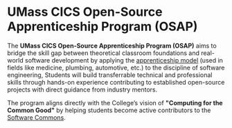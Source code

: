 # UMass CICS Open-Source Apprenticeship Program (OSAP)

The **UMass CICS Open-Source Apprenticeship Program (OSAP)** aims to bridge the skill gap between theoretical classroom foundations and real-world software development by applying the [apprenticeship model](https://en.wikipedia.org/wiki/Apprenticeship) (used in fields like medicine, plumbing, automotive, etc.) to the discipline of software engineering, Students will build transferrable technical and professional skills through hands-on experience contributing to established open-source projects with direct guidance from industry mentors.

The program aligns directly with the College’s vision of **"Computing for the Common Good"** by helping students become active contributors to the [Software Commons](https://en.wikipedia.org/wiki/Digital_commons_(economics)).
